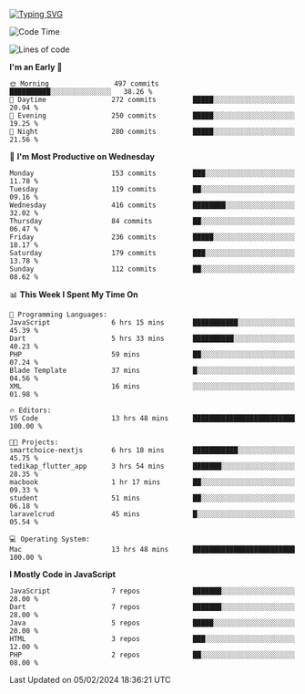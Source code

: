 
<a href="https://git.io/typing-svg"><img src="https://readme-typing-svg.demolab.com?font=Source+Code+Pro&pause=1000&random=false&width=435&lines=Hey+%F0%9F%A5%B6+iam+Yasa+Kafi+Razzan" alt="Typing SVG" /></a>
<!--START_SECTION:waka-->
![Code Time](http://img.shields.io/badge/Code%20Time-209%20hrs%2040%20mins-blue)

![Lines of code](https://img.shields.io/badge/From%20Hello%20World%20I%27ve%20Written-517.6%20thousand%20lines%20of%20code-blue)

**I'm an Early 🐤** 

```text
🌞 Morning                497 commits         ██████████░░░░░░░░░░░░░░░   38.26 % 
🌆 Daytime                272 commits         █████░░░░░░░░░░░░░░░░░░░░   20.94 % 
🌃 Evening                250 commits         █████░░░░░░░░░░░░░░░░░░░░   19.25 % 
🌙 Night                  280 commits         █████░░░░░░░░░░░░░░░░░░░░   21.56 % 
```
📅 **I'm Most Productive on Wednesday** 

```text
Monday                   153 commits         ███░░░░░░░░░░░░░░░░░░░░░░   11.78 % 
Tuesday                  119 commits         ██░░░░░░░░░░░░░░░░░░░░░░░   09.16 % 
Wednesday                416 commits         ████████░░░░░░░░░░░░░░░░░   32.02 % 
Thursday                 84 commits          ██░░░░░░░░░░░░░░░░░░░░░░░   06.47 % 
Friday                   236 commits         █████░░░░░░░░░░░░░░░░░░░░   18.17 % 
Saturday                 179 commits         ███░░░░░░░░░░░░░░░░░░░░░░   13.78 % 
Sunday                   112 commits         ██░░░░░░░░░░░░░░░░░░░░░░░   08.62 % 
```


📊 **This Week I Spent My Time On** 

```text
💬 Programming Languages: 
JavaScript               6 hrs 15 mins       ███████████░░░░░░░░░░░░░░   45.39 % 
Dart                     5 hrs 33 mins       ██████████░░░░░░░░░░░░░░░   40.23 % 
PHP                      59 mins             ██░░░░░░░░░░░░░░░░░░░░░░░   07.24 % 
Blade Template           37 mins             █░░░░░░░░░░░░░░░░░░░░░░░░   04.56 % 
XML                      16 mins             ░░░░░░░░░░░░░░░░░░░░░░░░░   01.98 % 

🔥 Editors: 
VS Code                  13 hrs 48 mins      █████████████████████████   100.00 % 

🐱‍💻 Projects: 
smartchoice-nextjs       6 hrs 18 mins       ███████████░░░░░░░░░░░░░░   45.75 % 
tedikap_flutter_app      3 hrs 54 mins       ███████░░░░░░░░░░░░░░░░░░   28.35 % 
macbook                  1 hr 17 mins        ██░░░░░░░░░░░░░░░░░░░░░░░   09.33 % 
student                  51 mins             ██░░░░░░░░░░░░░░░░░░░░░░░   06.18 % 
laravelcrud              45 mins             █░░░░░░░░░░░░░░░░░░░░░░░░   05.54 % 

💻 Operating System: 
Mac                      13 hrs 48 mins      █████████████████████████   100.00 % 
```

**I Mostly Code in JavaScript** 

```text
JavaScript               7 repos             ███████░░░░░░░░░░░░░░░░░░   28.00 % 
Dart                     7 repos             ███████░░░░░░░░░░░░░░░░░░   28.00 % 
Java                     5 repos             █████░░░░░░░░░░░░░░░░░░░░   20.00 % 
HTML                     3 repos             ███░░░░░░░░░░░░░░░░░░░░░░   12.00 % 
PHP                      2 repos             ██░░░░░░░░░░░░░░░░░░░░░░░   08.00 % 
```




 Last Updated on 05/02/2024 18:36:21 UTC
<!--END_SECTION:waka-->
